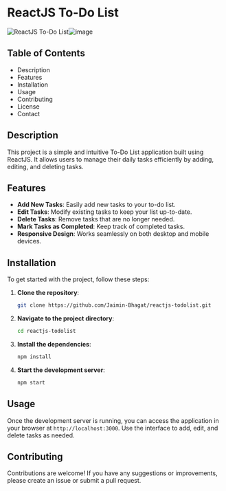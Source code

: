 # ReactJS To-Do List

![ReactJS To-Do List](https://img.shields.io/badge/ReactJS-ToDoList-blue)![image](https://github.com/user-attachments/assets/c04baa29-6dd4-409e-8ba3-970c98c6d05e)


## Table of Contents

- Description
- Features
- Installation
- Usage
- Contributing
- License
- Contact

## Description

This project is a simple and intuitive To-Do List application built using ReactJS. It allows users to manage their daily tasks efficiently by adding, editing, and deleting tasks.

## Features

- **Add New Tasks**: Easily add new tasks to your to-do list.
- **Edit Tasks**: Modify existing tasks to keep your list up-to-date.
- **Delete Tasks**: Remove tasks that are no longer needed.
- **Mark Tasks as Completed**: Keep track of completed tasks.
- **Responsive Design**: Works seamlessly on both desktop and mobile devices.

## Installation

To get started with the project, follow these steps:

1. **Clone the repository**:
   ```bash
   git clone https://github.com/Jaimin-Bhagat/reactjs-todolist.git
   
2. **Navigate to the project directory**:
   ```bash
   cd reactjs-todolist

3. **Install the dependencies**:
   ```bash
   npm install
   
4. **Start the development server**:
   ```bash
   npm start 

<h2>Usage</h2>
<p>Once the development server is running, you can access the application in your browser at <code>http://localhost:3000</code>. Use the interface to add, edit, and delete tasks as needed.</p>

<h2>Contributing</h2>
<p>Contributions are welcome! If you have any suggestions or improvements, please create an issue or submit a pull request.</p>

